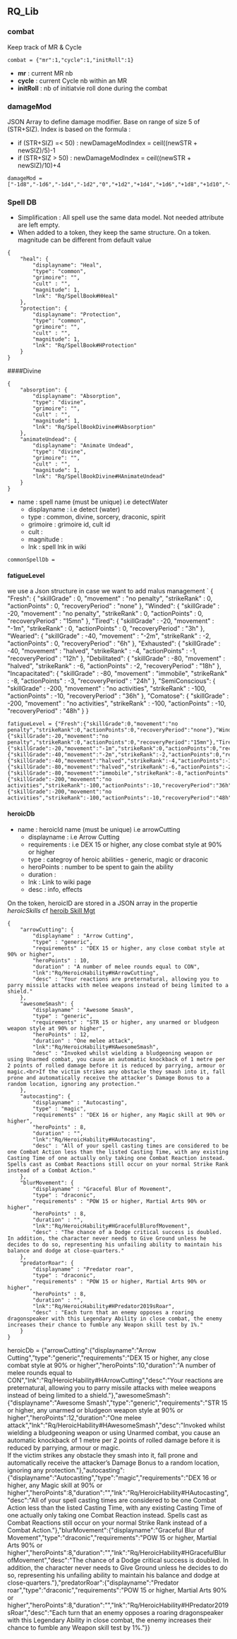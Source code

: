 ## RQ_Lib

### combat

Keep track of MR & Cycle
```
combat = {"mr":1,"cycle":1,"initRoll":1}
```

* **mr** : current MR nb
* **cycle** : current Cycle nb within an MR
* **initRoll** : nb of initiatvie roll done during the combat

### damageMod
JSON Array to define damage modifier. Base on range of size 5 of (STR+SIZ).
Index is based on the formula : 
- if (STR+SIZ) =< 50) : newDamageModIndex = ceil((newSTR + newSIZ)/5)-1
- if (STR+SIZ > 50) : newDamageModIndex = ceil((newSTR + newSIZ)/10)+4
```
damageMod = ["-1d8","-1d6","-1d4","-1d2","0","+1d2","+1d4","+1d6","+1d8","+1d10","+1d12","+2d6","+1d8+1d6","+2d8","+1d10+1d8","+2d10","+2d10+1d12","+2d10+1d4"]
```

### Spell DB

- Simplification : All spell use the same data model. Not needed attribute are left empty.
- When added to a token, they keep the same structure. On a token. magnitude can be different from default value

```
{
    "heal": {
	    "displayname": "Heal",
        "type": "common",
        "grimoire": "",
		"cult" : "",
        "magnitude": 1,
        "lnk": "Rq/SpellBook#HHeal"
    },
	"protection": {
	    "displayname": "Protection",
        "type": "common",
        "grimoire": "",
		"cult" : "",
        "magnitude": 1,
		"lnk": "Rq/SpellBook#HProtection"
    }
}
```
####Divine
```
{
    "absorption": {
	    "displayname": "Absorption",
        "type": "divine",
        "grimoire": "",
		"cult" : "",
        "magnitude": 1,
        "lnk": "Rq/SpellBookDivine#HAbsorption"
    },
	"animateUndead": {
	    "displayname": "Animate Undead",
        "type": "divine",
        "grimoire": "",
		"cult" : "",
        "magnitude": 1,
		"lnk": "Rq/SpellBookDivine#HAnimateUndead"
    }
}
```
* name : spell name (must be unique) i.e detectWater
  * displayname : i.e detect (water)
  * type : common, divine, sorcery, draconic, spirit
  * grimoire : grimoire id, cult id
  * cult :
  * magnitude :
  * lnk : spell lnk in wiki
  
```  
commonSpellDb =
```

#### fatigueLevel
we use a Json structure in case we want to add malus management
`
{
	"Fresh": {
		"skillGrade" : 0,
		"movement" : "no penalty",
		"strikeRank" : 0,
		"actionPoints" : 0,
		"recoveryPeriod" : "none" 
	},
	"Winded": {
		"skillGrade" : -20,
		"movement" : "no penalty",
		"strikeRank" : 0,
		"actionPoints" : 0,
		"recoveryPeriod" : "15mn" 
	},
	"Tired": {
		"skillGrade" : -20,
		"movement" : "-1m",
		"strikeRank" : 0,
		"actionPoints" : 0,
		"recoveryPeriod" : "3h" 
	},
	"Wearied": {
		"skillGrade" : -40,
		"movement" : "-2m",
		"strikeRank" : -2,
		"actionPoints" : 0,
		"recoveryPeriod" : "6h" 
	},
	"Exhausted": {
		"skillGrade" : -40,
		"movement" : "halved",
		"strikeRank" : -4,
		"actionPoints" : -1,
		"recoveryPeriod" : "12h" 
	},
	"Debilitated": {
		"skillGrade" : -80,
		"movement" : "halved",
		"strikeRank" : -6,
		"actionPoints" : -2,
		"recoveryPeriod" : "18h" 
	},
	"Incapacitated": {
		"skillGrade" : -80,
		"movement" : "immobile",
		"strikeRank" : -8,
		"actionPoints" : -3,
		"recoveryPeriod" : "24h" 
	},
	"SemiConscious": {
		"skillGrade" : -200,
		"movement" : "no activities",
		"strikeRank" : -100,
		"actionPoints" : -10,
		"recoveryPeriod" : "36h" 
	},
	"Comatose": {
		"skillGrade" : -200,
		"movement" : "no activities",
		"strikeRank" : -100,
		"actionPoints" : -10,
		"recoveryPeriod" : "48h" 
	}
}
```
fatigueLevel = {"Fresh":{"skillGrade":0,"movement":"no penalty","strikeRank":0,"actionPoints":0,"recoveryPeriod":"none"},"Winded":{"skillGrade":-20,"movement":"no penalty","strikeRank":0,"actionPoints":0,"recoveryPeriod":"15mn"},"Tired":{"skillGrade":-20,"movement":"-1m","strikeRank":0,"actionPoints":0,"recoveryPeriod":"3h"},"Wearied":{"skillGrade":-40,"movement":"-2m","strikeRank":-2,"actionPoints":0,"recoveryPeriod":"6h"},"Exhausted":{"skillGrade":-40,"movement":"halved","strikeRank":-4,"actionPoints":-1,"recoveryPeriod":"12h"},"Debilitated":{"skillGrade":-80,"movement":"halved","strikeRank":-6,"actionPoints":-2,"recoveryPeriod":"18h"},"Incapacitated":{"skillGrade":-80,"movement":"immobile","strikeRank":-8,"actionPoints":-3,"recoveryPeriod":"24h"},"SemiConscious":{"skillGrade":-200,"movement":"no activities","strikeRank":-100,"actionPoints":-10,"recoveryPeriod":"36h"},"Comatose":{"skillGrade":-200,"movement":"no activities","strikeRank":-100,"actionPoints":-10,"recoveryPeriod":"48h"}}
```
#### heroicDb

* name : heroicId name (must be unique) i.e arrowCutting
  * displayname : i.e Arrow Cutting
  * requirements : i.e DEX 15 or higher, any close combat style at 90% or higher
  * type : categroy of heroic abilities - generic, magic or draconic
  * heroPoints : number to be spent to gain the ability
  * duration :
  * lnk : Link to wiki page
  * desc : info, effects

On the token, heroicID are stored in a JSON array in the propertie *heroicSkills* cf [heroib Skill Mgt](../../libRQII/sheetManagement/README.md)

```
{
	"arrowCutting": {
		"displayname" : "Arrow Cutting",
		"type" : "generic",
		"requirements" : "DEX 15 or higher, any close combat style at 90% or higher",
		"heroPoints" : 10,
		"duration" : "A number of melee rounds equal to CON",
		"lnk":"Rq/HeroicHability#HArrowCutting",
		"desc" : "Your reactions are preternatural, allowing you to parry missile attacks with melee weapons instead of being limited to a shield." 
	},
	"awesomeSmash": {
		"displayname" : "Awesome Smash",
		"type" : "generic",
		"requirements" : "STR 15 or higher, any unarmed or bludgeon weapon style at 90% or higher",
		"heroPoints" : 12,
		"duration" : "One melee attack",
		"lnk":"Rq/HeroicHability#HAwesomeSmash",
		"desc" : "Invoked whilst wielding a bludgeoning weapon or using Unarmed combat, you cause an automatic knockback of 1 metre per 2 points of rolled damage before it is reduced by parrying, armour or magic.<br>If the victim strikes any obstacle they smash into it, fall prone and automatically receive the attacker’s Damage Bonus to a random location, ignoring any protection." 
	},
	"autocasting": {
		"displayname" : "Autocasting",
		"type" : "magic",
		"requirements" : "DEX 16 or higher, any Magic skill at 90% or higher",
		"heroPoints" : 8,
		"duration" : "",
		"lnk":"Rq/HeroicHability#HAutocasting",
		"desc" : "All of your spell casting times are considered to be one Combat Action less than the listed Casting Time, with any existing Casting Time of one actually only taking one Combat Reaction instead. Spells cast as Combat Reactions still occur on your normal Strike Rank instead of a Combat Action." 
	},
	"blurMovement": {
		"displayname" : "Graceful Blur of Movement",
		"type" : "draconic",
		"requirements" : "POW 15 or higher, Martial Arts 90% or higher",
		"heroPoints" : 8,
		"duration" : "",
		"lnk":"Rq/HeroicHability#HGracefulBlurofMovement",
		"desc" : "The chance of a Dodge critical success is doubled. In addition, the character never needs to Give Ground unless he decides to do so, representing his unfailing ability to maintain his balance and dodge at close-quarters." 
	},
	"predatorRoar": {
		"displayname" : "Predator roar",
		"type" : "draconic",
		"requirements" : "POW 15 or higher, Martial Arts 90% or higher",
		"heroPoints" : 8,
		"duration" : "",
		"lnk":"Rq/HeroicHability#HPredator2019sRoar",
		"desc" : "Each turn that an enemy opposes a roaring dragonspeaker with this Legendary Ability in close combat, the enemy increases their chance to fumble any Weapon skill test by 1%." 
	}
}
```
heroicDb = {"arrowCutting":{"displayname":"Arrow Cutting","type":"generic","requirements":"DEX 15 or higher, any close combat style at 90% or higher","heroPoints":10,"duration":"A number of melee rounds equal to CON","lnk":"Rq/HeroicHability#HArrowCutting","desc":"Your reactions are preternatural, allowing you to parry missile attacks with melee weapons instead of being limited to a shield."},"awesomeSmash":{"displayname":"Awesome Smash","type":"generic","requirements":"STR 15 or higher, any unarmed or bludgeon weapon style at 90% or higher","heroPoints":12,"duration":"One melee attack","lnk":"Rq/HeroicHability#HAwesomeSmash","desc":"Invoked whilst wielding a bludgeoning weapon or using Unarmed combat, you cause an automatic knockback of 1 metre per 2 points of rolled damage before it is reduced by parrying, armour or magic.<br>If the victim strikes any obstacle they smash into it, fall prone and automatically receive the attacker’s Damage Bonus to a random location, ignoring any protection."},"autocasting":{"displayname":"Autocasting","type":"magic","requirements":"DEX 16 or higher, any Magic skill at 90% or higher","heroPoints":8,"duration":"","lnk":"Rq/HeroicHability#HAutocasting","desc":"All of your spell casting times are considered to be one Combat Action less than the listed Casting Time, with any existing Casting Time of one actually only taking one Combat Reaction instead. Spells cast as Combat Reactions still occur on your normal Strike Rank instead of a Combat Action."},"blurMovement":{"displayname":"Graceful Blur of Movement","type":"draconic","requirements":"POW 15 or higher, Martial Arts 90% or higher","heroPoints":8,"duration":"","lnk":"Rq/HeroicHability#HGracefulBlurofMovement","desc":"The chance of a Dodge critical success is doubled. In addition, the character never needs to Give Ground unless he decides to do so, representing his unfailing ability to maintain his balance and dodge at close-quarters."},"predatorRoar":{"displayname":"Predator roar","type":"draconic","requirements":"POW 15 or higher, Martial Arts 90% or higher","heroPoints":8,"duration":"","lnk":"Rq/HeroicHability#HPredator2019sRoar","desc":"Each turn that an enemy opposes a roaring dragonspeaker with this Legendary Ability in close combat, the enemy increases their chance to fumble any Weapon skill test by 1%."}}
```